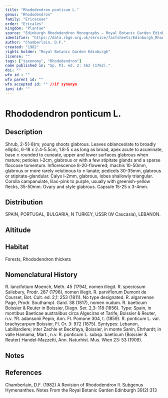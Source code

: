 ```yaml
---
title: "Rhododendron ponticum L."
genus: "Rhododendron"
family: "Ericaceae"
order: "Ericales"
kingdom: "Plantae"
source: "Edinburgh Rhododendron Monographs – Royal Botanic Garden Edinburgh"
identifier: "https://data.rbge.org.uk/service/factsheets/Edinburgh_Rhododendron_Monographs.xhtml"
author: "Chamberlain, D.F."
created: "1982"
rights holder: "Royal Botanic Garden Edinburgh"
license: ""
tags: ["taxonomy", "Rhododendron"]
name published in: "Sp. PI. ed. 2: 562 (1762)."
doi: ""
wfo id : ""
wfo parent id: ""
wfo accepted id: "" //if synonym                      
ipni id: ""
---
```


                       

# Rhododendron ponticum L.

## Description
Shrub, 2-5(-8)m; young shoots glabrous. Leaves oblanceolate to broadly elliptic, 6-18 x 2.4-5.5cm, 1.8-5 x as long as broad, apex acute to acuminate, base ± rounded to cuneate, upper and lower surfaces glabrous when mature; petioles l-2cm, glabrous or with a few stipitate glands and a sparse floccose tomentum. Inflorescence 8-20-flowered; rhachis 10-50mm, glabrous or more rarely velutinous to ± lanate; pedicels 30-35mm, glabrous or stipitate-glandular. Calyx l-2mm, glabrous, lobes shallowly triangular. Corolla campanulate, lilac-pink to purple, usually with greenish-yellow flecks, 35-50mm. Ovary and style glabrous. Capsule 15-25 x 3-4mm.

## Distribution
SPAIN, PORTUGAL, BULGARIA, N TURKEY, USSR (W Caucasia), LEBANON.

## Altitude


## Habitat
Forests, Rhododendron thickets

## Nomenclatural History
R. lancifotium Moench, Meth. 45 (1794), nomen illegit. R. speciosum Salisbury, Prodr. 287 (1796), nomen illegit. R. parviflorum Dumont de Courset, Bot. Cult. ed. 2,1: 253 (1811). No type designated. R. algarvense Page, Prodr. Southampt. Gard. 38 (1817), nomen nudum. R. baeticum Boissier & Reuter in Boissier, Diagn. Ser. 2,3: 118 (1856). Type: Spain, in montibus Baeticae australibus circa Algeciras et Tarife, Boissier & Reuter, n.v. ?R. adansonii Pepin, Ann. Fl. Pomone 304, t. (1859). R. ponticum L. var. brachycarpum Boissier, Fl. Or. 3: 972 (1875). Syntypes: Lebanon, Labillardiere; inter Zachle et Beckfaya, Boissier, in monte Sanin, Ehrhardt; in valle Hamama, Mart., n.v. R. ponticum L. subsp. baeticum (Boissier & Reuter) Handel-Mazzetti, Ann. Naturhist. Mus. Wien 23: 53 (1909).
                       
## Notes


## References

Chamberlain, D.F. (1982) A Revision of Rhododendron II. Subgenus Hymenanthes. Notes From the Royal Botanic Garden Edinburgh 39(2):313
